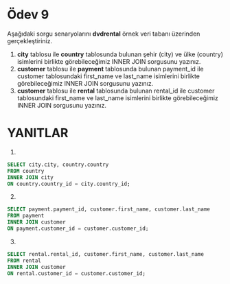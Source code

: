 # Ödev 9

Aşağıdaki sorgu senaryolarını **dvdrental** örnek veri tabanı üzerinden gerçekleştiriniz.

1. **city** tablosu ile **country** tablosunda bulunan şehir (city) ve ülke (country) isimlerini birlikte görebileceğimiz INNER JOIN sorgusunu yazınız.
2. **customer** tablosu ile **payment** tablosunda bulunan payment_id ile customer tablosundaki first_name ve last_name isimlerini birlikte görebileceğimiz INNER JOIN sorgusunu yazınız.
3. **customer** tablosu ile **rental** tablosunda bulunan rental_id ile customer tablosundaki first_name ve last_name isimlerini birlikte görebileceğimiz INNER JOIN sorgusunu yazınız.

# YANITLAR

1.

```sql
SELECT city.city, country.country
FROM country
INNER JOIN city
ON country.country_id = city.country_id;
```

2.

```sql
SELECT payment.payment_id, customer.first_name, customer.last_name
FROM payment
INNER JOIN customer
ON payment.customer_id = customer.customer_id;
```

3.

```sql
SELECT rental.rental_id, customer.first_name, customer.last_name
FROM rental
INNER JOIN customer
ON rental.customer_id = customer.customer_id;
```